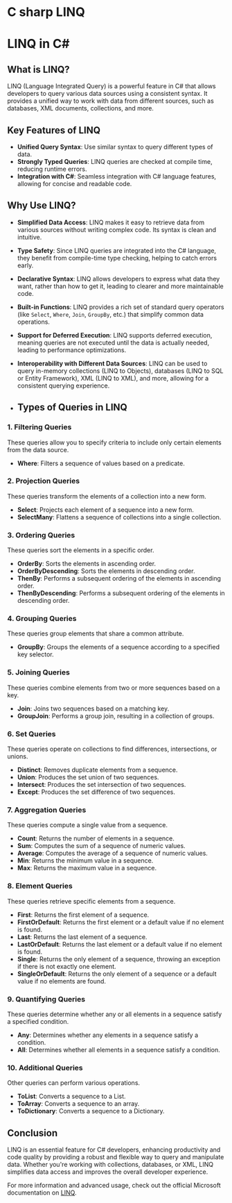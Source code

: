 # C sharp LINQ
# LINQ in C#

## What is LINQ?

LINQ (Language Integrated Query) is a powerful feature in C# that allows developers to query various data sources using a consistent syntax. It provides a unified way to work with data from different sources, such as databases, XML documents, collections, and more.

## Key Features of LINQ

- **Unified Query Syntax**: Use similar syntax to query different types of data.
- **Strongly Typed Queries**: LINQ queries are checked at compile time, reducing runtime errors.
- **Integration with C#**: Seamless integration with C# language features, allowing for concise and readable code.

## Why Use LINQ?

- **Simplified Data Access**: LINQ makes it easy to retrieve data from various sources without writing complex code. Its syntax is clean and intuitive.
- **Type Safety**: Since LINQ queries are integrated into the C# language, they benefit from compile-time type checking, helping to catch errors early.
- **Declarative Syntax**: LINQ allows developers to express what data they want, rather than how to get it, leading to clearer and more maintainable code.
- **Built-in Functions**: LINQ provides a rich set of standard query operators (like `Select`, `Where`, `Join`, `GroupBy`, etc.) that simplify common data operations.
- **Support for Deferred Execution**: LINQ supports deferred execution, meaning queries are not executed until the data is actually needed, leading to performance optimizations.
- **Interoperability with Different Data Sources**: LINQ can be used to query in-memory collections (LINQ to Objects), databases (LINQ to SQL or Entity Framework), XML (LINQ to XML), and more, allowing for a consistent querying experience.

- ## Types of Queries in LINQ

### 1. Filtering Queries
These queries allow you to specify criteria to include only certain elements from the data source.
- **Where**: Filters a sequence of values based on a predicate.

### 2. Projection Queries
These queries transform the elements of a collection into a new form.
- **Select**: Projects each element of a sequence into a new form.
- **SelectMany**: Flattens a sequence of collections into a single collection.

### 3. Ordering Queries
These queries sort the elements in a specific order.
- **OrderBy**: Sorts the elements in ascending order.
- **OrderByDescending**: Sorts the elements in descending order.
- **ThenBy**: Performs a subsequent ordering of the elements in ascending order.
- **ThenByDescending**: Performs a subsequent ordering of the elements in descending order.

### 4. Grouping Queries
These queries group elements that share a common attribute.
- **GroupBy**: Groups the elements of a sequence according to a specified key selector.

### 5. Joining Queries
These queries combine elements from two or more sequences based on a key.
- **Join**: Joins two sequences based on a matching key.
- **GroupJoin**: Performs a group join, resulting in a collection of groups.

### 6. Set Queries
These queries operate on collections to find differences, intersections, or unions.
- **Distinct**: Removes duplicate elements from a sequence.
- **Union**: Produces the set union of two sequences.
- **Intersect**: Produces the set intersection of two sequences.
- **Except**: Produces the set difference of two sequences.

### 7. Aggregation Queries
These queries compute a single value from a sequence.
- **Count**: Returns the number of elements in a sequence.
- **Sum**: Computes the sum of a sequence of numeric values.
- **Average**: Computes the average of a sequence of numeric values.
- **Min**: Returns the minimum value in a sequence.
- **Max**: Returns the maximum value in a sequence.

### 8. Element Queries
These queries retrieve specific elements from a sequence.
- **First**: Returns the first element of a sequence.
- **FirstOrDefault**: Returns the first element or a default value if no element is found.
- **Last**: Returns the last element of a sequence.
- **LastOrDefault**: Returns the last element or a default value if no element is found.
- **Single**: Returns the only element of a sequence, throwing an exception if there is not exactly one element.
- **SingleOrDefault**: Returns the only element of a sequence or a default value if no elements are found.

### 9. Quantifying Queries
These queries determine whether any or all elements in a sequence satisfy a specified condition.
- **Any**: Determines whether any elements in a sequence satisfy a condition.
- **All**: Determines whether all elements in a sequence satisfy a condition.

### 10. Additional Queries
Other queries can perform various operations.
- **ToList**: Converts a sequence to a List.
- **ToArray**: Converts a sequence to an array.
- **ToDictionary**: Converts a sequence to a Dictionary.

## Conclusion

LINQ is an essential feature for C# developers, enhancing productivity and code quality by providing a robust and flexible way to query and manipulate data. Whether you're working with collections, databases, or XML, LINQ simplifies data access and improves the overall developer experience.

For more information and advanced usage, check out the official Microsoft documentation on [LINQ](https://docs.microsoft.com/en-us/dotnet/csharp/programming-guide/concepts/linq/).
